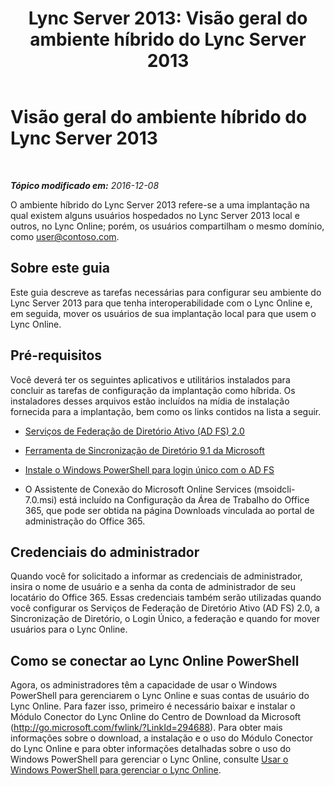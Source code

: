 ﻿---
title: 'Lync Server 2013: Visão geral do ambiente híbrido do Lync Server 2013'
TOCTitle: Visão geral do ambiente híbrido do Lync Server 2013
ms:assetid: 0d16ec3a-28f0-4483-96e7-8e68f30398fa
ms:mtpsurl: https://technet.microsoft.com/pt-br/library/JJ204669(v=OCS.15)
ms:contentKeyID: 49305869
ms.date: 06/02/2017
mtps_version: v=OCS.15
ms.translationtype: HT
---

# Visão geral do ambiente híbrido do Lync Server 2013

 

_**Tópico modificado em:** 2016-12-08_

O ambiente híbrido do Lync Server 2013 refere-se a uma implantação na qual existem alguns usuários hospedados no Lync Server 2013 local e outros, no Lync Online; porém, os usuários compartilham o mesmo domínio, como user@contoso.com.

## Sobre este guia

Este guia descreve as tarefas necessárias para configurar seu ambiente do Lync Server 2013 para que tenha interoperabilidade com o Lync Online e, em seguida, mover os usuários de sua implantação local para que usem o Lync Online.

## Pré-requisitos

Você deverá ter os seguintes aplicativos e utilitários instalados para concluir as tarefas de configuração da implantação como híbrida. Os instaladores desses arquivos estão incluídos na mídia de instalação fornecida para a implantação, bem como os links contidos na lista a seguir.

  - [Serviços de Federação de Diretório Ativo (AD FS) 2.0](http://go.microsoft.com/fwlink/p/?linkid=257305)

  - [Ferramenta de Sincronização de Diretório 9.1 da Microsoft](http://go.microsoft.com/fwlink/p/?linkid=257307)

  - [Instale o Windows PowerShell para login único com o AD FS](http://go.microsoft.com/fwlink/p/?linkid=398710)

  - O Assistente de Conexão do Microsoft Online Services (msoidcli-7.0.msi) está incluído na Configuração da Área de Trabalho do Office 365, que pode ser obtida na página Downloads vinculada ao portal de administração do Office 365.

## Credenciais do administrador

Quando você for solicitado a informar as credenciais de administrador, insira o nome de usuário e a senha da conta de administrador de seu locatário do Office 365. Essas credenciais também serão utilizadas quando você configurar os Serviços de Federação de Diretório Ativo (AD FS) 2.0, a Sincronização de Diretório, o Login Único, a federação e quando for mover usuários para o Lync Online.

## Como se conectar ao Lync Online PowerShell

Agora, os administradores têm a capacidade de usar o Windows PowerShell para gerenciarem o Lync Online e suas contas de usuário do Lync Online. Para fazer isso, primeiro é necessário baixar e instalar o Módulo Conector do Lync Online do Centro de Download da Microsoft (http://go.microsoft.com/fwlink/?LinkId=294688). Para obter mais informações sobre o download, a instalação e o uso do Módulo Conector do Lync Online e para obter informações detalhadas sobre o uso do Windows PowerShell para gerenciar o Lync Online, consulte [Usar o Windows PowerShell para gerenciar o Lync Online](skype-for-business-online-using-windows-powershell-to-manage-your-tenant.md).

